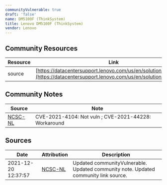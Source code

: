 ```yaml
---
communityVulnerable: true
draft: 'false'
name: DM5100F (ThinkSystem)
title: Lenovo DM5100F (ThinkSystem)
vendor: Lenovo
---
```



## Community Resources
| Resource | Link |
| --- | --- |
| source | [https://datacentersupport.lenovo.com/us/en/solutions/ht513178](https://datacentersupport.lenovo.com/us/en/solutions/ht513178) |

## Community Notes
| Source | Note |
| --- | --- |
| [NCSC-NL](https://github.com/NCSC-NL/log4shell/blob/main/software/README.md) | CVE-2021-4104: Not vuln ; CVE-2021-44228: Workaround </ul> |

## Sources
| Date | Attribution | Description |
| --- | --- | --- |
| 2021-12-20 12:37:57 | [NCSC-NL](https://github.com/NCSC-NL/log4shell/blob/main/software/README.md) | Updated communityVulnerable. Updated community note. Updated community link source.  |
